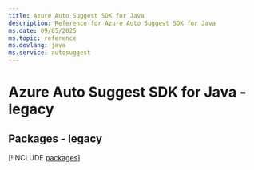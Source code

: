 ```yaml
---
title: Azure Auto Suggest SDK for Java
description: Reference for Azure Auto Suggest SDK for Java
ms.date: 09/05/2025
ms.topic: reference
ms.devlang: java
ms.service: autosuggest
---
```

# Azure Auto Suggest SDK for Java - legacy
## Packages - legacy
[!INCLUDE [packages](auto-suggest-index.md)]